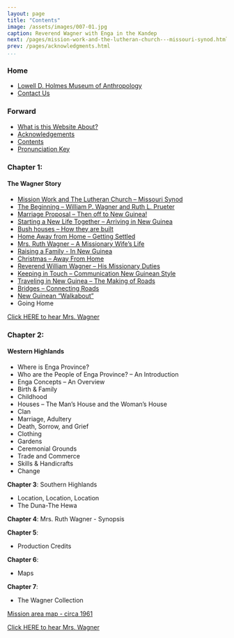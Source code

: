 ```yaml
---
layout: page
title: "Contents"
image: /assets/images/007-01.jpg
caption: Reverend Wagner with Enga in the Kandep
next: /pages/mission-work-and-the-lutheran-church---missouri-synod.html
prev: /pages/acknowledgments.html
...
```

### Home

* [Lowell D. Holmes Museum of Anthropology](http://holmes.anthropology.museum/)
* [Contact Us](http://www.holmes.anthropology.museum/message/contact0.asp)

### Forward

* [What is this Website About?](/#what-is-this-website-about)
* [Acknowledgements](/pages/acknowledgments.html)
* [Contents](/pages/contents.html)
* [Pronunciation Key](/pages/pronunciation-key)

### Chapter 1:

#### The Wagner Story

* [Mission Work and The Lutheran Church – Missouri Synod](/pages/mission-work-and-the-lutheran-church---missouri-synod.html)
* [The Beginning – William P. Wagner and Ruth L. Prueter](/pages/the-beginning---william-p-wagner.html)
* [Marriage Proposal – Then off to New Guinea!](/pages/marriage-proposal---then-off-to-new-guinea.html)
* [Starting a New Life Together – Arriving in New Guinea](/pages/starting-a-new-life-together---arriving-in-papua-new-guinea.html)
* [Bush houses – How they are built](/pages/bush-houses---how-they-are-built.html)
* [Home Away from Home – Getting Settled](/pages/home-away-from-home---getting-settled.html)
* [Mrs. Ruth Wagner – A Missionary Wife’s Life](/pages/mrs-ruth-wagner---a-missionary-wifes-life.html)
* [Raising a Family - In New Guinea](/pages/raising-a-family--in-new-guinea.html)
* [Christmas – Away From Home](/pages/christmas---away-from-home.html)
* [Reverend William Wagner – His Missionary Duties](/pages/reverend-william-p-wagner---his-missionary-duties.html)
* [Keeping in Touch – Communication New Guinean Style](/pages/keeping-in-touch---communication-new-guinea-style.html)
* [Traveling in New Guinea – The Making of Roads](/pages/traveling-in-new-guinea---the-making-of-roads.html)
* [Bridges – Connecting Roads](/pages/bridges---connecting-roads.html)
* [New Guinean “Walkabout”](/pages/a-new-guinean-walkabout.html)
* Going Home


[Click HERE to hear Mrs. Wagner](audio/007.mp3)

### Chapter 2:

#### Western Highlands

* Where is Enga Province?
* Who are the People of Enga Province? – An Introduction
* Enga Concepts – An Overview
* Birth & Family
* Childhood
* Houses – The Man’s House and the Woman’s House
* Clan
* Marriage, Adultery
* Death, Sorrow, and Grief
* Clothing
* Gardens
* Ceremonial Grounds
* Trade and Commerce
* Skills & Handicrafts
* Change

**Chapter 3**: Southern Highlands

* Location, Location, Location
* The Duna-The Hewa

**Chapter 4**:
 Mrs. Ruth Wagner - Synopsis

**Chapter 5**:

* Production Credits

**Chapter 6**:

* Maps

**Chapter 7**:

* The Wagner Collection

[Mission area map - circa 1961](/assets/images/009-01.jpg)

[Click HERE to hear Mrs. Wagner](audio/009.mp3)